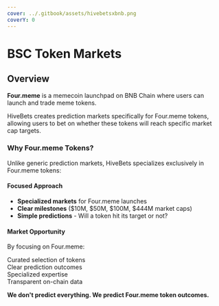 ```yaml
---
cover: ../.gitbook/assets/hivebetsxbnb.png
coverY: 0
---
```


# BSC Token Markets

## Overview

**Four.meme** is a memecoin launchpad on BNB Chain where users can launch and trade meme tokens.

HiveBets creates prediction markets specifically for Four.meme tokens, allowing users to bet on whether these tokens will reach specific market cap targets.

### Why Four.meme Tokens?

Unlike generic prediction markets, HiveBets specializes exclusively in Four.meme tokens:

#### Focused Approach

* **Specialized markets** for Four.meme launches
* **Clear milestones** ($10M, $50M, $100M, $444M market caps)
* **Simple predictions** - Will a token hit its target or not?

#### Market Opportunity

By focusing on Four.meme:

&#x20;Curated selection of tokens\
&#x20;Clear prediction outcomes\
&#x20;Specialized expertise\
&#x20;Transparent on-chain data

**We don't predict everything. We predict Four.meme token outcomes.**
